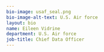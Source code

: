 ```yaml
---
bio-image: usaf_seal.png
bio-image-alt-text: U.S. Air force
layout: bio
name: Eileen Vidrine
department: U.S. Air force
job-title: Chief Data Officer
---
```

